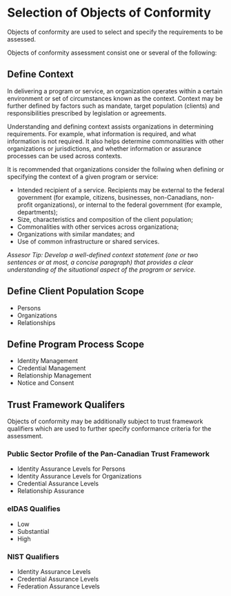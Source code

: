 # Selection of Objects of Conformity

Objects of conformity are used to select and specify the requirements to be assessed.

Objects of conformity assessment consist one or several of the following:

## Define Context
In delivering a program or service, an organization operates within a certain environment or set of circumstances known as the context. Context may be further defined by factors such as mandate, target population (clients) and responsibilities prescribed by legislation or agreements.

Understanding and defining context assists organizations in determining requirements. For example, what information is required, and what information is not required. It also helps determine commonalities with other organizations or jurisdictions, and whether information or assurance processes can be used across contexts.

It is recommended that organizations consider the follwing when defining or specifying the context of a given program or service:

* Intended recipient of a service. Recipients may be external to the federal government (for example, citizens, businesses, non-Canadians, non-profit organizations), or internal to the federal government (for example, departments);
* Size, characteristics and composition of the client population;
* Commonalities with other services across organizationa;
* Organizations with similar mandates; and
* Use of common infrastructure or shared services.

*Assesor Tip: Develop a well-defined context statement (one or two sentences or at most, a concise paragraph) that provides a clear understanding of the situational aspect of the program or service.*

## Define Client Population Scope

* Persons
* Organizations
* Relationships

## Define Program Process Scope

* Identity Management
* Credential Management
* Relationship Management
* Notice and Consent


## Trust Framework Qualifers
Objects of conformity may be additionally subject to trust framework qualifiers which are used to further specify conformance criteria for the assessment.

### Public Sector Profile of the Pan-Canadian Trust Framework

* Identity Assurance Levels for Persons
* Identity Assurance Levels for Organizations
* Credential Assurance Levels
* Relationship Assurance

### eIDAS Qualifies
* Low
* Substantial
* High

### NIST Qualifiers
* Identity Assurance Levels
* Credential Assurance Levels
* Federation Assurance Levels